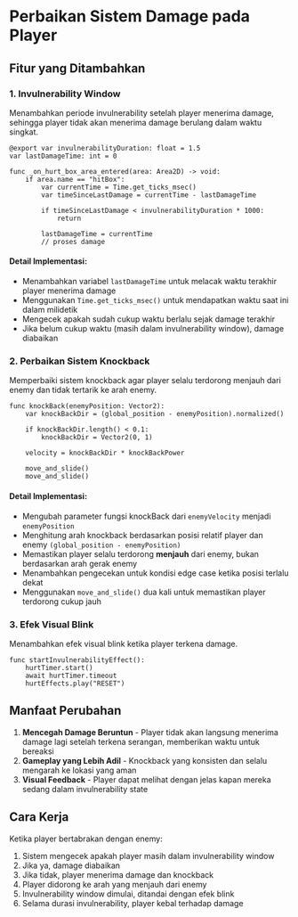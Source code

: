 # Perbaikan Sistem Damage pada Player

## Fitur yang Ditambahkan

### 1. Invulnerability Window

Menambahkan periode invulnerability setelah player menerima damage, sehingga player tidak akan menerima damage berulang dalam waktu singkat.

```gdscript
@export var invulnerabilityDuration: float = 1.5
var lastDamageTime: int = 0

func _on_hurt_box_area_entered(area: Area2D) -> void:
    if area.name == "hitBox":
        var currentTime = Time.get_ticks_msec()
        var timeSinceLastDamage = currentTime - lastDamageTime
        
        if timeSinceLastDamage < invulnerabilityDuration * 1000:
            return
            
        lastDamageTime = currentTime
        // proses damage
```

#### Detail Implementasi:
- Menambahkan variabel `lastDamageTime` untuk melacak waktu terakhir player menerima damage
- Menggunakan `Time.get_ticks_msec()` untuk mendapatkan waktu saat ini dalam milidetik
- Mengecek apakah sudah cukup waktu berlalu sejak damage terakhir
- Jika belum cukup waktu (masih dalam invulnerability window), damage diabaikan

### 2. Perbaikan Sistem Knockback

Memperbaiki sistem knockback agar player selalu terdorong menjauh dari enemy dan tidak tertarik ke arah enemy.

```gdscript
func knockBack(enemyPosition: Vector2):
    var knockBackDir = (global_position - enemyPosition).normalized()
    
    if knockBackDir.length() < 0.1:
        knockBackDir = Vector2(0, 1)
    
    velocity = knockBackDir * knockBackPower
    
    move_and_slide()
    move_and_slide()
```

#### Detail Implementasi:
- Mengubah parameter fungsi knockBack dari `enemyVelocity` menjadi `enemyPosition`
- Menghitung arah knockback berdasarkan posisi relatif player dan enemy `(global_position - enemyPosition)`
- Memastikan player selalu terdorong **menjauh** dari enemy, bukan berdasarkan arah gerak enemy
- Menambahkan pengecekan untuk kondisi edge case ketika posisi terlalu dekat
- Menggunakan `move_and_slide()` dua kali untuk memastikan player terdorong cukup jauh

### 3. Efek Visual Blink

Menambahkan efek visual blink ketika player terkena damage.

```gdscript
func startInvulnerabilityEffect():
    hurtTimer.start()
    await hurtTimer.timeout
    hurtEffects.play("RESET")
```

## Manfaat Perubahan

1. **Mencegah Damage Beruntun** - Player tidak akan langsung menerima damage lagi setelah terkena serangan, memberikan waktu untuk bereaksi
2. **Gameplay yang Lebih Adil** - Knockback yang konsisten dan selalu mengarah ke lokasi yang aman
3. **Visual Feedback** - Player dapat melihat dengan jelas kapan mereka sedang dalam invulnerability state

## Cara Kerja

Ketika player bertabrakan dengan enemy:

1. Sistem mengecek apakah player masih dalam invulnerability window
2. Jika ya, damage diabaikan
3. Jika tidak, player menerima damage dan knockback
4. Player didorong ke arah yang menjauh dari enemy
5. Invulnerability window dimulai, ditandai dengan efek blink
6. Selama durasi invulnerability, player kebal terhadap damage
